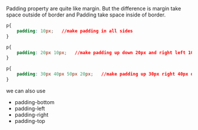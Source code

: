 Padding property are quite like margin. But the difference is margin take space outside of border and Padding take space inside of border.


```css
p{
	padding: 10px;   //make padding in all sides
}
```



```css
p{
	padding: 20px 10px;   //make padding up down 20px and right left 10px
}
```

```css
p{
	padding: 30px 40px 50px 20px;   //make padding up 30px right 40px down 50px left 20px
}
```

we can also use 
- padding-bottom
- padding-left
- padding-right
- padding-top